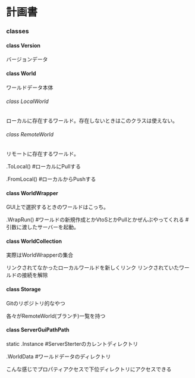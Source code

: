 ﻿# 計画書

### classes

#### class﻿ Version

バージョンデータ



#### class﻿ World

ワールドデータ本体

###### class LocalWorld

ローカルに存在するワールド。存在しないときはこのクラスは使えない。

###### class RemoteWorld

リモートに存在するワールド。

.ToLocal()
#ローカルにPullする

.FromLocal()
#ローカルからPushする



#### class WorldWrapper

GUI上で選択するときのワールドはこっち。

.WrapRun()
#ワールドの新規作成とかVtoSとかPullとかぜんぶやってくれる
#引数に渡したサーバーを起動。



#### class WorldCollection

実際はWorldWrapperの集合

リンクされてなかったローカルワールドを新しくリンク
リンクされていたワールドの接続を解除



#### class Storage

Gitのリポジトリ的なやつ

各々がRemoteWorld(ブランチ)一覧を持つ



#### class ServerGuiPathPath

static .Instance #ServerSterterのカレントディレクトリ

.WorldData
#ワールドデータのディレクトリ

こんな感じでプロパティアクセスで下位ディレクトリにアクセスできる




